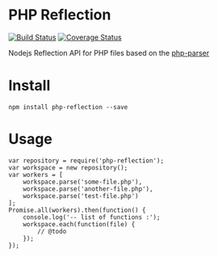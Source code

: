 # PHP Reflection

[![Build Status](https://travis-ci.org/glayzzle/php-reflection.svg?branch=master)](https://travis-ci.org/glayzzle/php-reflection)
[![Coverage Status](https://coveralls.io/repos/github/glayzzle/php-reflection/badge.svg?branch=master)](https://coveralls.io/github/glayzzle/php-reflection?branch=master)

Nodejs Reflection API for PHP files based on the [php-parser](https://github.com/glayzzle/php-parser)

# Install

```
npm install php-reflection --save
```

# Usage

```
var repository = require('php-reflection');
var workspace = new repository();
var workers = [
    workspace.parse('some-file.php'),
    workspace.parse('another-file.php'),
    workspace.parse('test-file.php')
];
Promise.all(workers).then(function() {
    console.log('-- list of functions :');
    workspace.each(function(file) {
        // @todo
    });
});
```